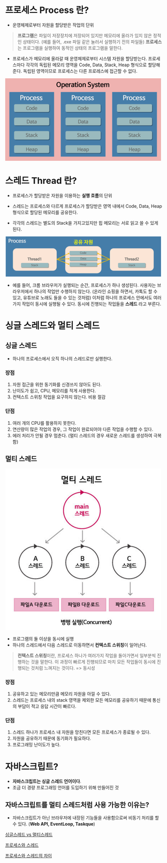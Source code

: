 # 프로세스 Process 란?

- 운영체제로부터 자원을 할당받은 작업의 단위

> **프로그램**은 파일이 저장장치에 저장되어 있지만 메모리에 올라가 있지 않은 정적인 상태이다. (예를 들어, .exe 파일 같은 눌러서 실행하기 전의 파일들)
**프로세스**는 프로그램을 실행하여 동적인 상태의 프로그램을 말한다.

- 프로세스가 메모리에 올라갈 때 운영체제로부터 시스템 자원을 할당받는다. 프로세스마다 각각의 독립된 메모리 영역을 Code, Data, Stack, Heap 형식으로 할당해준다. 독립된 영역이므로 프로세스는 다른 프로레스에 접근할 수 없다.

<img src="../Images/process.png" width="500" alt="process">


# 스레드 Thread 란?

- 프로세스가 할당받은 자원을 이용하는 **실행 흐름**의 단위

- 스레드는 프로세스와 다르게 프로세스가 할당받은 영역 내에서 Code, Data, Heap 형식으로 할당된 메모리를 공유한다.
- 각각의 스레드는 별도의 Stack을 가지고있지만 힙 메모리는 서로 읽고 쓸 수 있게 된다.

<img src="../Images/Thread.png" width="500" alt="Thread">

- 예를 들어, 크롬 브라우저가 실행되는 순간, 프로세스가 하나 생성된다. 사용자는 브라우저에서 하나의 작업만 수행하지 않는다. (온라인 쇼핑을 하면서, 카톡도 할 수 있고, 유튜브로 노래도 들을 수 있는 것처럼) 이처럼 하나의 프로세스 안에서도 여러가지 작업이 동시에 실행될 수 있다. 동시에 진행되는 작업들을 **스레드** 라고 부른다.

# 싱글 스레드와 멀티 스레드

## 싱글 스레드

- 하나의 프로세스에서 오직 하나의 스레드로만 실행한다.

### 장점
1. 자원 접근을 위한 동기화를 신경쓰지 않아도 된다.
2. 난이도가 쉽고, CPU, 메모리를 적게 사용한다.
3. 컨텍스트 스위칭 작업을 요구하지 않는다. 비용 절감

### 단점
1. 여러 개의 CPU를 활용하지 못한다.
2. 연산량이 많은 작업의 경우, 그 작업이 완료되어야 다른 작업을 수행할 수 있다.
3. 에러 처리가 안될 경우 멈춘다. (멀티 스레드의 경우 새로운 스레드를 생성하여 극복함)


## 멀티 스레드

<img src="../Images/multiThread.png" width="500" alt="multiThread">

- 프로그램의 둘 이상을 동시에 실행
- 하나의 스레드에서 다음 스레드로 이동하면서 **컨텍스트 스위칭**이 일어난다. 

> **컨텍스트 스위칭**이란, 프로세스 하나가 여러가지 작업을 돌아가면서 일부분씩 진행하는 것을 말한다. 이 과정이 빠르게 진행되므로 마치 모든 작업들이 동시에 진행되는 것처럼 느껴지는 것이다. => 동시성

### 장점 
1. 공유하고 있는 메모리만큼 메모리 자원을 아낄 수 있다.
2. 스레드는 프로세스 내의 stack 영역을 제외한 모든 메모리를 공유하기 때문에 통신의 부담이 적고 응답 시간이 빠르다.

### 단점
1. 스레드 하나가 프로세스 내 자원을 망친다면 모든 프로세스가 종료될 수 있다.
2. 자원을 공유하기 때문에 동기화가 필요하다.
3. 프로그래밍 난이도가 높다.


# 자바스크립트?

- **자바스크립트는 싱글 스레드 언어이다**.
- 조금 더 경량 프로그래밍 언어를 도입하기 위해 만들어진 것

## 자바스크립트를 멀티 스레드처럼 사용 가능한 이유는?

- 자바스크립트가 아닌 브라우저에 내장된 기능들을 사용함으로써 비동기 처리를 할 수 있다. (**Web API, EventLoop, Taskque**)



[싱글스레드 vs 멀티스레드](https://velog.io/@gil0127/%EC%8B%B1%EA%B8%80%EC%8A%A4%EB%A0%88%EB%93%9CSingle-thread-vs-%EB%A9%80%ED%8B%B0%EC%8A%A4%EB%A0%88%EB%93%9C-Multi-thread-t5gv4udj)

[프로세스와 스레드](https://velog.io/@gil0127/%EC%8B%B1%EA%B8%80%EC%8A%A4%EB%A0%88%EB%93%9CSingle-thread-vs-%EB%A9%80%ED%8B%B0%EC%8A%A4%EB%A0%88%EB%93%9C-Multi-thread)

[프로세스와 스레드의 차이](https://velog.io/@raejoonee/%ED%94%84%EB%A1%9C%EC%84%B8%EC%8A%A4%EC%99%80-%EC%8A%A4%EB%A0%88%EB%93%9C%EC%9D%98-%EC%B0%A8%EC%9D%B4)